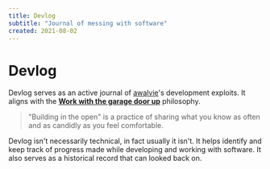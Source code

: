 ```yaml
---
title: Devlog
subtitle: "Journal of messing with software"
created: 2021-08-02
---
```


# Devlog

Devlog serves as an active journal of [awalvie](awalvie.html)'s
development exploits. It aligns with the [**Work with the garage door
up**](https://notes.andymatuschak.org/Work_with_the_garage_door_up)
philosophy.

> "Building in the open" is a practice of sharing what you know as often
> and as candidly as you feel comfortable.

Devlog isn't necessarily technical, in fact usually it isn't. It helps
identify and keep track of progress made while developing and working
with software. It also serves as a historical record that can looked
back on.
